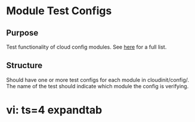# Module Test Configs

## Purpose
Test functionality of cloud config modules. See
[here](https://cloudinit.readthedocs.io/en/latest/topics/modules.html) for
a full list.

## Structure
Should have one or more test configs for each module in cloudinit/config/. The
name of the test should indicate which module the config is verifying.

# vi: ts=4 expandtab

